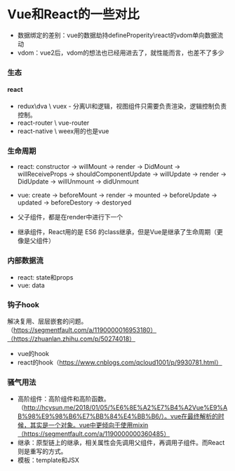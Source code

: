 # Vue和React的一些对比

- 数据绑定的差别：vue的数据劫持defineProperity\\react的vdom单向数据流动
- vdom：vue2后，vdom的想法也已经用进去了，就性能而言，也差不了多少

### 生态
#### react
- redux\dva \\ vuex - 分离UI和逻辑，视图组件只需要负责渲染，逻辑控制负责控制。
- react-router \\ vue-router
- react-native \\ weex用的也是vue

### 生命周期
- react: constructor -> willMount -> render -> DidMount -> willReceiveProps -> shouldComponentUpdate -> willUpdate -> render -> DidUpdate -> willUnmount -> didUnmount
- vue: create -> beforeMount -> render -> mounted -> beforeUpdate -> updated -> beforeDestory -> destoryed

- 父子组件，都是在render中进行下一个
- 继承组件，React用的是 ES6 的class继承，但是Vue是继承了生命周期（更像是父组件）

### 内部数据流
- react: state和props
- vue: data

### 钩子hook
解决复用、层层嵌套的问题。（https://segmentfault.com/a/1190000016953180）（https://zhuanlan.zhihu.com/p/50274018）
- vue的hook
- react的hook（https://www.cnblogs.com/qcloud1001/p/9930781.html）

### 骚气用法
- 高阶组件：高阶组件和高阶函数。（http://hcysun.me/2018/01/05/%E6%8E%A2%E7%B4%A2Vue%E9%AB%98%E9%98%B6%E7%BB%84%E4%BB%B6/）。vue在最终解析的时候，其实是一个对象。vue中更倾向于使用mixin（https://segmentfault.com/a/1190000000360485）
- 继承：原型链上的继承，相关属性会先调用父组件，再调用子组件。而React则是重写的方式。
- 模板：template和JSX
